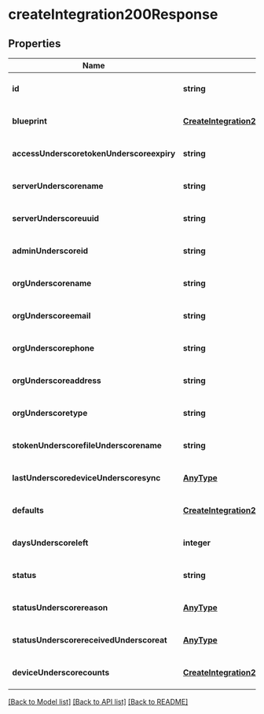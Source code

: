 # createIntegration200Response

## Properties
Name | Type | Description | Notes
------------ | ------------- | ------------- | -------------
**id** | **string** |  | [optional] [default to null]
**blueprint** | [**CreateIntegration200ResponseBlueprint**](CreateIntegration200ResponseBlueprint.md) |  | [optional] [default to null]
**accessUnderscoretokenUnderscoreexpiry** | **string** |  | [optional] [default to null]
**serverUnderscorename** | **string** |  | [optional] [default to null]
**serverUnderscoreuuid** | **string** |  | [optional] [default to null]
**adminUnderscoreid** | **string** |  | [optional] [default to null]
**orgUnderscorename** | **string** |  | [optional] [default to null]
**orgUnderscoreemail** | **string** |  | [optional] [default to null]
**orgUnderscorephone** | **string** |  | [optional] [default to null]
**orgUnderscoreaddress** | **string** |  | [optional] [default to null]
**orgUnderscoretype** | **string** |  | [optional] [default to null]
**stokenUnderscorefileUnderscorename** | **string** |  | [optional] [default to null]
**lastUnderscoredeviceUnderscoresync** | [**AnyType**](.md) |  | [optional] [default to null]
**defaults** | [**CreateIntegration200ResponseDefaults**](CreateIntegration200ResponseDefaults.md) |  | [optional] [default to null]
**daysUnderscoreleft** | **integer** |  | [optional] [default to null]
**status** | **string** |  | [optional] [default to null]
**statusUnderscorereason** | [**AnyType**](.md) |  | [optional] [default to null]
**statusUnderscorereceivedUnderscoreat** | [**AnyType**](.md) |  | [optional] [default to null]
**deviceUnderscorecounts** | [**CreateIntegration200ResponseDeviceCounts**](CreateIntegration200ResponseDeviceCounts.md) |  | [optional] [default to null]

[[Back to Model list]](../README.md#documentation-for-models) [[Back to API list]](../README.md#documentation-for-api-endpoints) [[Back to README]](../README.md)


